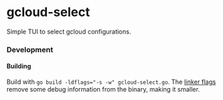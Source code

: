 # gcloud-select
Simple TUI to select gcloud configurations.

### Development

#### Building

Build with `go build -ldflags="-s -w" gcloud-select.go`. The
[linker flags](https://pkg.go.dev/cmd/link) remove some debug information from
the binary, making it smaller.
